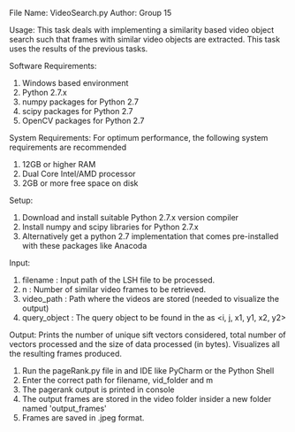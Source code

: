 File Name: VideoSearch.py
Author: Group 15

Usage: This task deals with implementing a similarity based video object search such that frames with similar video objects are extracted. This task uses the results of the previous tasks. 

Software Requirements:
  1. Windows based environment
  2. Python 2.7.x
  3. numpy packages for Python 2.7
  4. scipy packages for Python 2.7
  5. OpenCV packages for Python 2.7


System Requirements:
For optimum performance, the following system requirements are recommended
  1. 12GB or higher RAM
  2. Dual Core Intel/AMD processor
  3. 2GB or more free space on disk

Setup:
  1. Download and install suitable Python 2.7.x   version compiler
  2. Install numpy and scipy libraries for Python 2.7.x
  3. Alternatively get a python 2.7 implementation that comes pre-installed with these packages like Anacoda

Input:
1. filename : Input path of the LSH file to be processed.
2. n : Number of similar video frames to be retrieved. 
3. video_path : Path where the videos are stored (needed to visualize the output)
3. query_object : The query object to be found in the as <i, j, x1, y1, x2, y2>

Output:
Prints the number of unique sift vectors considered, total number of vectors processed and the size of data processed (in bytes).
Visualizes all the resulting frames produced.

1. Run the pageRank.py file in and IDE like PyCharm or the Python Shell
2. Enter the correct path for filename, vid_folder and m
3. The pagerank output is printed in console
4. The output frames are stored in the video folder insider a new folder named 'output_frames'
5. Frames are saved in .jpeg format.